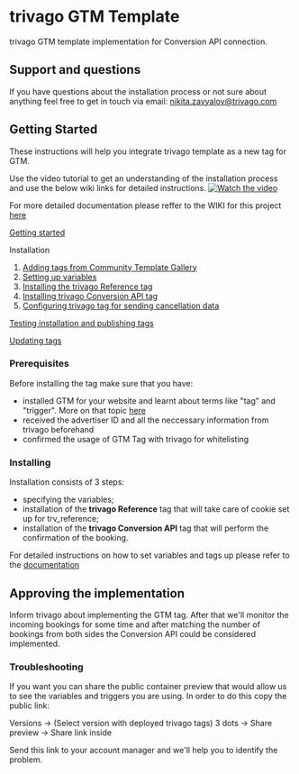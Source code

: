 # trivago GTM Template

trivago GTM template implementation for Conversion API connection.

## Support and questions

If you have questions about the installation process or not sure about anything feel free to get in touch via email: nikita.zavyalov@trivago.com

## Getting Started

These instructions will help you integrate trivago template as a new tag for GTM.

Use the video tutorial to get an understanding of the installation process and use the below wiki links for detailed instructions.
[![Watch the video](https://img.youtube.com/vi/r8VgzDNwpxY/maxresdefault.jpg)](https://youtu.be/r8VgzDNwpxY)

For more detailed documentation please reffer to the WIKI for this project [here](https://github.com/trivago/trivago-gtm-template/wiki) 

[Getting started](https://github.com/trivago/trivago-gtm-template/wiki/Getting-started)

Installation
1. [Adding tags from Community Template Gallery](https://github.com/trivago/trivago-gtm-template/wiki/Adding-tags-from-Community-Template-Gallery)
2. [Setting up variables](https://github.com/trivago/trivago-gtm-template/wiki/Setting-up-variables)
3. [Installing the trivago Reference tag](https://github.com/trivago/trivago-gtm-template/wiki/Installing-trivago-Reference-tag)
4. [Installing trivago Conversion API tag](https://github.com/trivago/trivago-gtm-template/wiki/Installing-trivago-Conversion-API-tag)
5. [Configuring trivago tag for sending cancellation data](https://github.com/trivago/trivago-gtm-template/wiki/Configuring-trivago-tag-for-sending-cancellation-data)

[Testing installation and publishing tags](https://github.com/trivago/trivago-gtm-template/wiki/Testing-the-installation)

[Updating tags](https://github.com/trivago/trivago-gtm-template/wiki/Updating-the-Tag)

### Prerequisites

Before installing the tag make sure that you have:

* installed GTM for your website and learnt about terms like "tag" and "trigger". More on that topic [here](https://tagmanager.google.com/#/home)
* received the advertiser ID and all the neccessary information from trivago beforehand
* confirmed the usage of GTM Tag with trivago for whitelisting

### Installing

Installation consists of 3 steps:
* specifying the variables;
* installation of the **trivago Reference** tag that will take care of cookie set up for trv_reference;
* installation of the **trivago Conversion API** tag that will perform the confirmation of the booking.

For detailed instructions on how to set variables and tags up please refer to the [documentation](https://github.com/trivago/trivago-gtm-template/wiki) 


## Approving the implementation

Inform trivago about implementing the GTM tag. After that we'll monitor the incoming bookings for some time and after matching the number of bookings from both sides the Conversion API could be considered implemented.

### Troubleshooting

If you want you can share the public container preview that would allow us to see the variables and triggers you are using. In order to do this copy the public link:

Versions -> (Select version with deployed trivago tags) 3 dots -> Share preview -> Share link inside

Send this link to your account manager and we'll help you to identify the problem.
